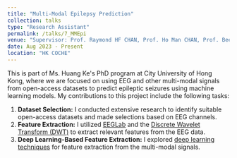 ```yaml
---
title: "Multi-Modal Epilepsy Prediction"
collection: talks
type: "Research Assistant"
permalink: /talks/7_MMEpi
venue: "Supervisor: Prof. Raymond HF CHAN, Prof. Ho Man CHAN, Prof. Bee Luan KHOO"
date: Aug 2023 - Present
location: "HK COCHE"
---
```


This is part of Ms. Huang Ke's PhD program at City University of Hong Kong, where we are focused on using EEG and other multi-modal signals from open-access datasets to predict epileptic seizures using machine learning models. My contributions to this project include the following tasks:
1. **Dataset Selection:** I conducted extensive research to identify suitable open-access datasets and made selections based on EEG channels.
2. **Feature Extraction:** I utilized [EEGLab](https://yanweijin.github.io/images/eeglab.jpg) and the [Discrete Wavelet Transform (DWT)](https://yanweijin.github.io/images/DWT.png) to extract relevant features from the EEG data.
3. **Deep Learning-Based Feature Extraction:** I explored [deep learning techniques](https://yanweijin.github.io/images/DWT.png) for feature extraction from the multi-modal signals.
